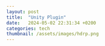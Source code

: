```yaml
---
layout: post
title:  "Unity Plugin"
date:   2024-05-02 22:31:34 +0200
categories: tech
thumbnail: /assets/images/hdrp.png
---
```



